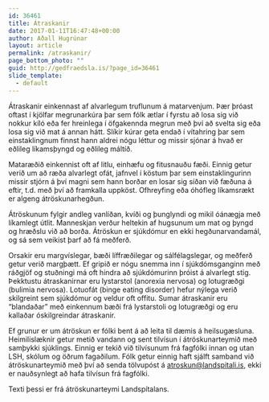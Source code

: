 ```yaml
---
id: 36461
title: Átraskanir
date: 2017-01-11T16:47:48+00:00
author: Aðall Hugrúnar
layout: article
permalink: /atraskanir/
page_bottom_photo: ""
guid: http://gedfraedsla.is/?page_id=36461
slide_template:
  - default
---
```


Átraskanir einkennast af alvarlegum truflunum á matarvenjum. Þær þróast oftast í kjölfar megrunarkúra þar sem fólk ætlar í fyrstu að losa sig við nokkur kíló eða fer hreinlega í öfgakennda megrun með því að svelta sig eða losa sig við mat á annan hátt. Slíkir kúrar geta endað í vítahring þar sem einstaklingnum finnst hann aldrei nógu léttur og missir sjónar á hvað er eðlileg líkamsþyngd og eðlileg máltíð.

Mataræðið einkennist oft af litlu, einhæfu og fitusnauðu fæði. Einnig getur verið um að ræða alvarlegt ofát, jafnvel í köstum þar sem einstaklingurinn missir stjórn á því magni sem hann borðar en losar sig síðan við fæðuna á eftir, t.d. með því að framkalla uppköst. Ofhreyfing eða óhófleg líkamsrækt er algeng átröskunarhegðun.

Átröskunum fylgir andleg vanlíðan, kvíði og þunglyndi og mikil óánægja með líkamlegt útlit. Manneskjan verður heltekin af hugsunum um mat og þyngd og hræðslu við að borða. Átröskun er sjúkdómur en ekki hegðunarvandamál, og sá sem veikist þarf að fá meðferð.

Orsakir eru margvíslegar, bæði líffræðilegar og sálfélagslegar, og meðferð getur verið margþætt. Ef gripið er nógu snemma inn í sjúkdómsganginn með ráðgjöf og stuðningi má oft hindra að sjúkdómurinn þróist á alvarlegt stig. Þekktustu átraskanirnar eru lystarstol (anorexia nervosa) og lotugræðgi (bulimia nervosa). Lotuofát (binge eating disorder) hefur nýlega verið skilgreint sem sjúkdómur og veldur oft offitu. Sumar átraskanir eru “blandaðar” með einkennum bæði frá lystarstoli og lotugræðgi og eru kallaðar óskilgreindar átraskanir.

Ef grunur er um átröskun er fólki bent á að leita til dæmis á heilsugæsluna. Heimilislæknir getur metið vandann og sent tilvísun í átröskunarteymið með samþykki sjúklings. Einnig er tekið við tilvísunum frá fagfólki innan og utan LSH, skólum og öðrum fagaðilum. Fólk getur einnig haft sjálft samband við átröskunarteymið með því að senda tölvupóst á atroskun@landspitali.is, ekki er nauðsynlegt að hafa tilvísun frá fagfólki.

Texti þessi er frá átröskunarteymi Landspítalans.